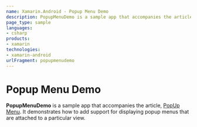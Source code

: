 ```yaml
---
name: Xamarin.Android - Popup Menu Demo
description: PopupMenuDemo is a sample app that accompanies the article, PopUp Menu. It demonstrates how to add support for displaying popup menus that are...
page_type: sample
languages:
- csharp
products:
- xamarin
technologies:
- xamarin-android
urlFragment: popupmenudemo
---
```

# Popup Menu Demo

**PopupMenuDemo** is a sample app that accompanies the article,
[PopUp Menu](https://docs.microsoft.com/en-us/xamarin/android/user-interface/controls/popup-menu).
It demonstrates how to add support for displaying popup menus that are attached to
a particular view.
